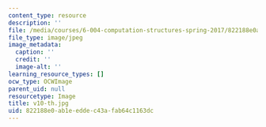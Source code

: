 ```yaml
---
content_type: resource
description: ''
file: /media/courses/6-004-computation-structures-spring-2017/822188e0ab1eeddec43afab64c1163dc_v10-th.jpg
file_type: image/jpeg
image_metadata:
  caption: ''
  credit: ''
  image-alt: ''
learning_resource_types: []
ocw_type: OCWImage
parent_uid: null
resourcetype: Image
title: v10-th.jpg
uid: 822188e0-ab1e-edde-c43a-fab64c1163dc
---
```

